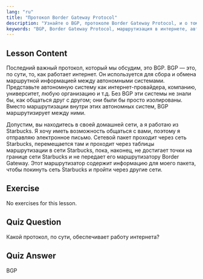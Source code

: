 ```yaml
---
lang: "ru"
title: "Протокол Border Gateway Protocol"
description: "Узнайте о BGP, протоколе Border Gateway Protocol, и о том, как он обеспечивает маршрутизацию в интернете между автономными системами. Изучите основы BGP для начинающих."
keywords: "BGP, Border Gateway Protocol, маршрутизация в интернете, автономные системы, сетевые технологии Linux, учебник по BGP, сетевые протоколы, руководство для начинающих"
---
```


## Lesson Content

Последний важный протокол, который мы обсудим, это BGP. BGP — это, по сути, то, как работает интернет. Он используется для сбора и обмена маршрутной информацией между автономными системами. Представьте автономную систему как интернет-провайдера, компанию, университет, любую организацию и т.д. Без BGP эти системы не знали бы, как общаться друг с другом; они были бы просто изолированы. Вместо маршрутизации внутри этих автономных систем, BGP маршрутизирует между ними.

Допустим, вы находитесь в своей домашней сети, а я работаю из Starbucks. Я хочу иметь возможность общаться с вами, поэтому я отправляю электронное письмо. Сетевой пакет проходит через сеть Starbucks, перемещается там и проходит через таблицы маршрутизации в сети Starbucks, пока, наконец, не достигает точки на границе сети Starbucks и не передает его маршрутизатору Border Gateway. Этот маршрутизатор содержит информацию для моего пакета, чтобы покинуть сеть Starbucks и пройти через другие сети.

## Exercise

No exercises for this lesson.

## Quiz Question

Какой протокол, по сути, обеспечивает работу интернета?

## Quiz Answer

BGP
